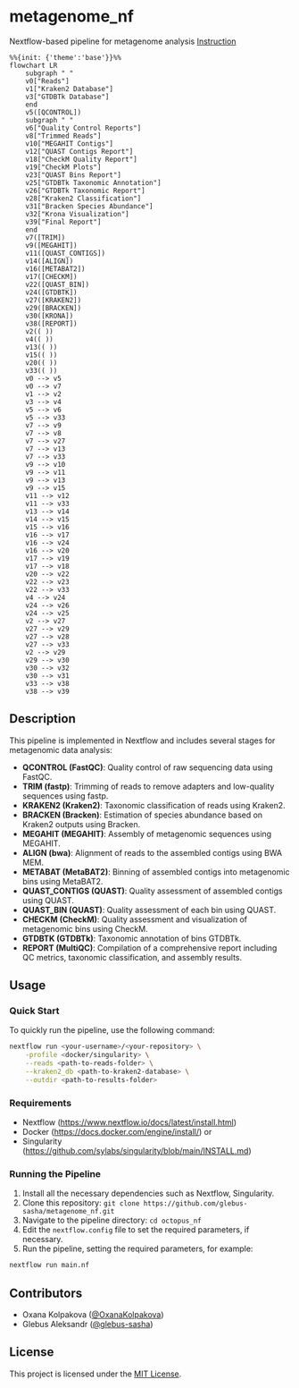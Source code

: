 # metagenome_nf
Nextflow-based pipeline for metagenome analysis
[Instruction](https://docs.google.com/document/d/1h06RVDIZ1f9xQbnKjONFoMILpTTpqJHdfO36oNLmpps/edit?usp=sharing)

```mermaid
%%{init: {'theme':'base'}}%%
flowchart LR
    subgraph " "
    v0["Reads"]
    v1["Kraken2 Database"]
    v3["GTDBTk Database"]
    end
    v5([QCONTROL])
    subgraph " "
    v6["Quality Control Reports"]
    v8["Trimmed Reads"]
    v10["MEGAHIT Contigs"]
    v12["QUAST Contigs Report"]
    v18["CheckM Quality Report"]
    v19["CheckM Plots"]
    v23["QUAST Bins Report"]
    v25["GTDBTk Taxonomic Annotation"]
    v26["GTDBTk Taxonomic Report"]
    v28["Kraken2 Classification"]
    v31["Bracken Species Abundance"]
    v32["Krona Visualization"]
    v39["Final Report"]
    end
    v7([TRIM])
    v9([MEGAHIT])
    v11([QUAST_CONTIGS])
    v14([ALIGN])
    v16([METABAT2])
    v17([CHECKM])
    v22([QUAST_BIN])
    v24([GTDBTK])
    v27([KRAKEN2])
    v29([BRACKEN])
    v30([KRONA])
    v38([REPORT])
    v2(( ))
    v4(( ))
    v13(( ))
    v15(( ))
    v20(( ))
    v33(( ))
    v0 --> v5
    v0 --> v7
    v1 --> v2
    v3 --> v4
    v5 --> v6
    v5 --> v33
    v7 --> v9
    v7 --> v8
    v7 --> v27
    v7 --> v13
    v7 --> v33
    v9 --> v10
    v9 --> v11
    v9 --> v13
    v9 --> v15
    v11 --> v12
    v11 --> v33
    v13 --> v14
    v14 --> v15
    v15 --> v16
    v16 --> v17
    v16 --> v24
    v16 --> v20
    v17 --> v19
    v17 --> v18
    v20 --> v22
    v22 --> v23
    v22 --> v33
    v4 --> v24
    v24 --> v26
    v24 --> v25
    v2 --> v27
    v27 --> v29
    v27 --> v28
    v27 --> v33
    v2 --> v29
    v29 --> v30
    v30 --> v32
    v30 --> v31
    v33 --> v38
    v38 --> v39

```
## Description

This pipeline is implemented in Nextflow and includes several stages for metagenomic data analysis:

- **QCONTROL (FastQC)**: Quality control of raw sequencing data using FastQC.
- **TRIM (fastp)**: Trimming of reads to remove adapters and low-quality sequences using fastp.
- **KRAKEN2 (Kraken2)**: Taxonomic classification of reads using Kraken2.
- **BRACKEN (Bracken)**: Estimation of species abundance based on Kraken2 outputs using Bracken.
- **MEGAHIT (MEGAHIT)**: Assembly of metagenomic sequences using MEGAHIT.
- **ALIGN (bwa)**: Alignment of reads to the assembled contigs using BWA MEM.
- **METABAT (MetaBAT2)**: Binning of assembled contigs into metagenomic bins using MetaBAT2.
- **QUAST_CONTIGS (QUAST)**: Quality assessment of assembled contigs using QUAST.
- **QUAST_BIN (QUAST)**: Quality assessment of each bin using QUAST.
- **CHECKM (CheckM)**: Quality assessment and visualization of metagenomic bins using CheckM.
- **GTDBTK (GTDBTk)**: Taxonomic annotation of bins GTDBTk.
- **REPORT (MultiQC)**: Compilation of a comprehensive report including QC metrics, taxonomic classification, and assembly results.

## Usage

### Quick Start

To quickly run the pipeline, use the following command:

```bash
nextflow run <your-username>/<your-repository> \
    -profile <docker/singularity> \
    --reads <path-to-reads-folder> \
    --kraken2_db <path-to-kraken2-database> \
    --outdir <path-to-results-folder>
```

### Requirements

- Nextflow (https://www.nextflow.io/docs/latest/install.html)
- Docker (https://docs.docker.com/engine/install/) or
- Singularity (https://github.com/sylabs/singularity/blob/main/INSTALL.md)

### Running the Pipeline

1. Install all the necessary dependencies such as Nextflow, Singularity.
3. Clone this repository: `git clone https://github.com/glebus-sasha/metagenome_nf.git`
4. Navigate to the pipeline directory: `cd octopus_nf`
5. Edit the `nextflow.config` file to set the required parameters, if necessary.
6. Run the pipeline, setting the required parameters, for example:

```bash
nextflow run main.nf
```
## Contributors

- Oxana Kolpakova ([@OxanaKolpakova](https://github.com/OxanaKolpakova))
- Glebus Aleksandr ([@glebus-sasha](https://github.com/glebus-sasha/))

## License

This project is licensed under the [MIT License](LICENSE).
